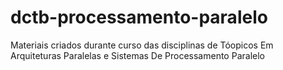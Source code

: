 # dctb-processamento-paralelo
Materiais criados durante curso das disciplinas de Tóopicos Em Arquiteturas Paralelas e Sistemas De Processamento Paralelo

